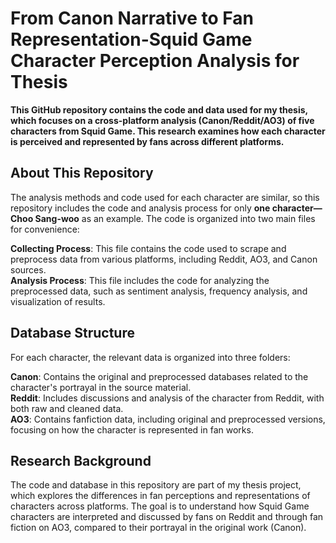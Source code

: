 # From Canon Narrative to Fan Representation-Squid Game Character Perception Analysis for Thesis

**This GitHub repository contains the code and data used for my thesis, which focuses on a cross-platform analysis (Canon/Reddit/AO3) of five characters from Squid Game. This research examines how each character is perceived and represented by fans across different platforms.**

## About This Repository
The analysis methods and code used for each character are similar, so this repository includes the code and analysis process for only **one character—Choo Sang-woo** as an example. The code is organized into two main files for convenience:

**Collecting Process**: This file contains the code used to scrape and preprocess data from various platforms, including Reddit, AO3, and Canon sources.  
**Analysis Process**: This file includes the code for analyzing the preprocessed data, such as sentiment analysis, frequency analysis, and visualization of results.  

## Database Structure
For each character, the relevant data is organized into three folders:

**Canon**: Contains the original and preprocessed databases related to the character's portrayal in the source material.  
**Reddit**: Includes discussions and analysis of the character from Reddit, with both raw and cleaned data.  
**AO3**: Contains fanfiction data, including original and preprocessed versions, focusing on how the character is represented in fan works.  

## Research Background
The code and database in this repository are part of my thesis project, which explores the differences in fan perceptions and representations of characters across platforms. The goal is to understand how Squid Game characters are interpreted and discussed by fans on Reddit and through fan fiction on AO3, compared to their portrayal in the original work (Canon).
